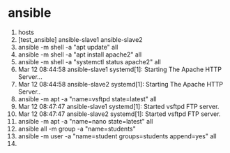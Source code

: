 # ansible
1. hosts 
2. [test_ansible]
ansible-slave1
ansible-slave2
3. ansible -m shell -a "apt update" all
4. ansible -m shell -a "apt install apache2" all
5. ansible -m shell -a "systemctl status apache2" all
6. Mar 12 08:44:58 ansible-slave1 systemd[1]: Starting The Apache HTTP Server...
7. Mar 12 08:44:58 ansible-slave2 systemd[1]: Starting The Apache HTTP Server..
8. ansible -m apt -a "name=vsftpd state=latest" all
9. Mar 12 08:47:47 ansible-slave1 systemd[1]: Started vsftpd FTP server.
10. Mar 12 08:47:47 ansible-slave2 systemd[1]: Started vsftpd FTP server. 
12. ansible -m apt -a "name=nano state=latest" all
13. ansible all -m group -a "name=students" 
14. ansible -m user -a "name=student groups=students append=yes" all
15. 
